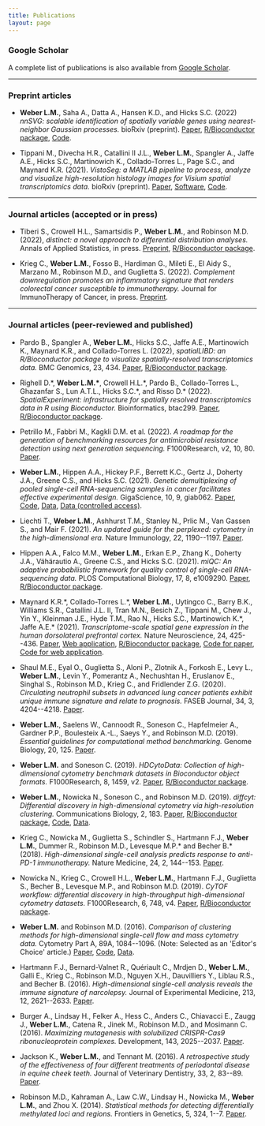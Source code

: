 ```yaml
---
title: Publications
layout: page
---
```



### Google Scholar

A complete list of publications is also available from [Google Scholar](https://scholar.google.com/citations?user=1vZo3toAAAAJ&hl=en).


---


### Preprint articles

- **Weber L.M.**, Saha A., Datta A., Hansen K.D., and Hicks S.C. (2022) *nnSVG: scalable identification of spatially variable genes using nearest-neighbor Gaussian processes.* bioRxiv (preprint). [Paper](https://www.biorxiv.org/content/10.1101/2022.05.16.492124v1), [R/Bioconductor package](https://bioconductor.org/packages/nnSVG), [Code](https://github.com/lmweber/nnSVG-analyses).

- Tippani M., Divecha H.R., Catallini II J.L., **Weber L.M.**, Spangler A., Jaffe A.E., Hicks S.C., Martinowich K., Collado-Torres L., Page S.C., and Maynard K.R. (2021). *VistoSeg: a MATLAB pipeline to process, analyze and visualize high-resolution histology images for Visium spatial transcriptomics data.* bioRxiv (preprint). [Paper](https://www.biorxiv.org/content/10.1101/2021.08.04.452489v2), [Software](http://research.libd.org/VistoSeg/), [Code](https://github.com/LieberInstitute/VistoSeg).


---


### Journal articles (accepted or in press)

- Tiberi S., Crowell H.L., Samartsidis P., **Weber L.M.**, and Robinson M.D. (2022), *distinct: a novel approach to differential distribution analyses.* Annals of Applied Statistics, in press. [Preprint](https://www.biorxiv.org/content/10.1101/2020.11.24.394213v5), [R/Bioconductor package](https://bioconductor.org/packages/distinct).

- Krieg C., **Weber L.M.**, Fosso B., Hardiman G., Mileti E., El Aidy S., Marzano M., Robinson M.D., and Guglietta S. (2022). *Complement downregulation promotes an inflammatory signature that renders colorectal cancer susceptible to immunotherapy.* Journal for ImmunoTherapy of Cancer, in press. [Preprint](https://www.biorxiv.org/content/10.1101/2021.01.18.426963v2).


---


### Journal articles (peer-reviewed and published)

- Pardo B., Spangler A., **Weber L.M.**, Hicks S.C., Jaffe A.E., Martinowich K., Maynard K.R., and Collado-Torres L. (2022), *spatialLIBD: an R/Bioconductor package to visualize spatially-resolved transcriptomics data.* BMC Genomics, 23, 434. [Paper](https://bmcgenomics.biomedcentral.com/articles/10.1186/s12864-022-08601-w), [R/Bioconductor package](http://bioconductor.org/packages/spatialLIBD).

- Righell D.\*, **Weber L.M.\***, Crowell H.L.\*, Pardo B., Collado-Torres L., Ghazanfar S., Lun A.T.L., Hicks S.C.\*, and Risso D.\* (2022). *SpatialExperiment: infrastructure for spatially resolved transcriptomics data in R using Bioconductor.* Bioinformatics, btac299. [Paper](https://academic.oup.com/bioinformatics/advance-article/doi/10.1093/bioinformatics/btac299/6575443), [R/Bioconductor package](https://bioconductor.org/packages/SpatialExperiment).

- Petrillo M., Fabbri M., Kagkli D.M. et al. (2022). *A roadmap for the generation of benchmarking resources for antimicrobial resistance detection using next generation sequencing.* F1000Research, v2, 10, 80. [Paper](https://f1000research.com/articles/10-80).

- **Weber L.M.**, Hippen A.A., Hickey P.F., Berrett K.C., Gertz J., Doherty J.A., Greene C.S., and Hicks S.C. (2021). *Genetic demultiplexing of pooled single-cell RNA-sequencing samples in cancer facilitates effective experimental design.* GigaScience, 10, 9, giab062. [Paper](https://academic.oup.com/gigascience/article/10/9/giab062/6374209), [Code](https://github.com/lmweber/snp-dmx-cancer), [Data](https://www.ncbi.nlm.nih.gov/geo/query/acc.cgi?acc=GSE156793), [Data (controlled access)](https://www.ncbi.nlm.nih.gov/projects/gap/cgi-bin/study.cgi?study_id=phs002262.v1.p1).

- Liechti T., **Weber L.M.**, Ashhurst T.M., Stanley N., Prlic M., Van Gassen S., and Mair F. (2021). *An updated guide for the perplexed: cytometry in the high-dimensional era.* Nature Immunology, 22, 1190--1197. [Paper](https://www.nature.com/articles/s41590-021-01006-z).

- Hippen A.A., Falco M.M., **Weber L.M.**, Erkan E.P., Zhang K., Doherty J.A., Vähärautio A., Greene C.S., and Hicks S.C. (2021). *miQC: An adaptive probabilistic framework for quality control of single-cell RNA-sequencing data.* PLOS Computational Biology, 17, 8, e1009290. [Paper](https://journals.plos.org/ploscompbiol/article?id=10.1371/journal.pcbi.1009290), [R/Bioconductor package](https://bioconductor.org/packages/miQC).

- Maynard K.R.\*, Collado-Torres L.\*, **Weber L.M.**, Uytingco C., Barry B.K., Williams S.R., Catallini J.L. II, Tran M.N., Besich Z., Tippani M., Chew J., Yin Y., Kleinman J.E., Hyde T.M., Rao N., Hicks S.C., Martinowich K.\*, Jaffe A.E.\* (2021). *Transcriptome-scale spatial gene expression in the human dorsolateral prefrontal cortex.* Nature Neuroscience, 24, 425--436. [Paper](https://www.nature.com/articles/s41593-020-00787-0), [Web application](http://spatial.libd.org/spatialLIBD/), [R/Bioconductor package](http://bioconductor.org/packages/spatialLIBD), [Code for paper](https://github.com/LieberInstitute/HumanPilot), [Code for web application](https://github.com/LieberInstitute/spatialLIBD).

- Shaul M.E., Eyal O., Guglietta S., Aloni P., Zlotnik A., Forkosh E., Levy L., **Weber L.M.**, Levin Y., Pomerantz A., Nechushtan H., Eruslanov E., Singhal S., Robinson M.D., Krieg C., and Fridlender Z.G. (2020). *Circulating neutrophil subsets in advanced lung cancer patients exhibit unique immune signature and relate to prognosis.* FASEB Journal, 34, 3, 4204--4218. [Paper](https://onlinelibrary.wiley.com/doi/full/10.1096/fj.201902467R).

- **Weber L.M.**, Saelens W., Cannoodt R., Soneson C., Hapfelmeier A., Gardner P.P., Boulesteix A.-L., Saeys Y., and Robinson M.D. (2019). *Essential guidelines for computational method benchmarking.* Genome Biology, 20, 125. [Paper](https://genomebiology.biomedcentral.com/articles/10.1186/s13059-019-1738-8).

- **Weber L.M.** and Soneson C. (2019). *HDCytoData: Collection of high-dimensional cytometry benchmark datasets in Bioconductor object formats.* F1000Research, 8, 1459, v2. [Paper](https://f1000research.com/articles/8-1459), [R/Bioconductor package](http://bioconductor.org/packages/HDCytoData).

- **Weber L.M.**, Nowicka N., Soneson C., and Robinson M.D. (2019). *diffcyt: Differential discovery in high-dimensional cytometry via high-resolution clustering.* Communications Biology, 2, 183. [Paper](https://www.nature.com/articles/s42003-019-0415-5), [R/Bioconductor package](http://bioconductor.org/packages/diffcyt), [Code](https://github.com/lmweber/diffcyt-evaluations), [Data](http://flowrepository.org/id/FR-FCM-ZYL8).

- Krieg C., Nowicka M., Guglietta S., Schindler S., Hartmann F.J., **Weber L.M.**, Dummer R., Robinson M.D., Levesque M.P.\* and Becher B.\* (2018). *High-dimensional single-cell analysis predicts response to anti-PD-1 immunotherapy.* Nature Medicine, 24, 2, 144--153. [Paper](https://www.nature.com/articles/nm.4466).

- Nowicka N., Krieg C., Crowell H.L., **Weber L.M.**, Hartmann F.J., Guglietta S., Becher B., Levesque M.P., and Robinson M.D. (2019). *CyTOF workflow: differential discovery in high-throughput high-dimensional cytometry datasets.* F1000Research, 6, 748, v4. [Paper](https://f1000research.com/articles/6-748), [R/Bioconductor package](https://bioconductor.org/packages/cytofWorkflow).

- **Weber L.M.** and Robinson M.D. (2016). *Comparison of clustering methods for high-dimensional single-cell flow and mass cytometry data.* Cytometry Part A, 89A, 1084--1096. (Note: Selected as an 'Editor's Choice' article.) [Paper](https://onlinelibrary.wiley.com/doi/full/10.1002/cyto.a.23030), [Code](https://github.com/lmweber/cytometry-clustering-comparison), [Data](http://flowrepository.org/id/FR-FCM-ZZPH).

- Hartmann F.J., Bernard-Valnet R., Quériault C., Mrdjen D., **Weber L.M.**, Galli E., Krieg C., Robinson M.D., Nguyen X.H., Dauvilliers Y., Liblau R.S., and Becher B. (2016). *High-dimensional single-cell analysis reveals the immune signature of narcolepsy.* Journal of Experimental Medicine, 213, 12, 2621--2633. [Paper](http://jem.rupress.org/content/213/12/2621).

- Burger A., Lindsay H., Felker A., Hess C., Anders C., Chiavacci E., Zaugg J., **Weber L.M.**, Catena R., Jinek M., Robinson M.D., and Mosimann C. (2016). *Maximizing mutagenesis with solubilized CRISPR-Cas9 ribonucleoprotein complexes.* Development, 143, 2025--2037. [Paper](https://dev.biologists.org/content/143/11/2025).

- Jackson K., **Weber L.M.**, and Tennant M. (2016). *A retrospective study of the effectiveness of four different treatments of periodontal disease in equine cheek teeth.* Journal of Veterinary Dentistry, 33, 2, 83--89. [Paper](https://journals.sagepub.com/doi/10.1177/0898756416661624).

- Robinson M.D., Kahraman A., Law C.W., Lindsay H., Nowicka M., **Weber L.M.**, and Zhou X. (2014). *Statistical methods for detecting differentially methylated loci and regions.* Frontiers in Genetics, 5, 324, 1--7. [Paper](https://www.frontiersin.org/articles/10.3389/fgene.2014.00324).

